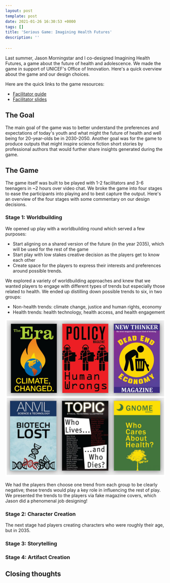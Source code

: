 ```yaml
---
layout: post
template: post
date: 2021-01-26 16:30:53 +0000
tags: []
title: 'Serious Game: Imagining Health Futures'
description: ''

---
```

Last summer, Jason Morningstar and I co-designed Imagining Health Futures, a game about the future of health and adolescence. We made the game in support of UNICEF's Office of Innovation. Here's a quick overview about the game and our design choices.

Here are the quick links to the game resources:

* [Facilitator guide](https://drive.google.com/file/d/1ZWTMnG3gqjG2R2Mc95uodPoNo-GnNR5V/view?usp=sharing)
* [Facilitator slides](https://docs.google.com/presentation/d/11cUVWaS8WhEmfNyv71km_UUzb89Yg9E6dduEX4yscIk/edit?usp=sharing)

## The Goal

The main goal of the game was to better understand the preferences and expectations of today's youth and what might the future of health and well being for 20-year-olds be in 2030-2050. Another goal was for the game to produce outputs that might inspire science fiction short stories by professional authors that would further share insights generated during the game.

## The Game

The game itself was built to be played with 1-2 facilitators and 3-6 teenagers in \~2 hours over video chat. We broke the game into four stages to ease the participants into playing and to best capture the output. Here's an overview of the four stages with some commentary on our design decisions.

### Stage 1: Worldbuilding

We opened up play with a worldbuilding round which served a few purposes:

* Start aligning on a shared version of the future (in the year 2035), which will be used for the rest of the game
* Start play with low stakes creative decision as the players get to know each other
* Create space for the players to express their interests and preferences around possible trends.

We explored a variety of worldbuilding approaches and knew that we wanted players to engage with different types of trends but especially those related to health. We ended up distilling down possible trends to six, in two groups:

* Non-health trends: climate change, justice and human rights, economy
* Health trends: health technology, health access, and health engagement

![6 magazine covers of different futures, focused on economic, health, climate, and justice trends](/images/2020-12-15.png)

We had the players then choose one trend from each group to be clearly negative; these trends would play a key role in influencing the rest of play. We presented the trends to the players via fake magazine covers, which Jason did a phenomenal job designing!

### Stage 2: Character Creation

The next stage had players creating characters who were roughly their age, but in 2035.

### Stage 3: Storytelling

### Stage 4: Artifact Creation

## Closing thoughts